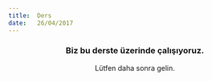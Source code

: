```yaml
---
title:  Ders
date:   26/04/2017
---
```


### <center>Biz bu derste üzerinde çalışıyoruz.</center>
<center>Lütfen daha sonra gelin.</center>